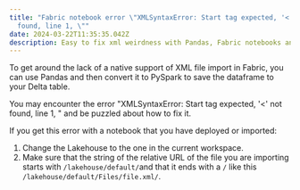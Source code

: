 ```yaml
---
title: "Fabric notebook error \"XMLSyntaxError: Start tag expected, '<' not
  found, line 1, \""
date: 2024-03-22T11:35:35.042Z
description: Easy to fix xml weirdness with Pandas, Fabric notebooks and XML
---
```

T﻿o get around the lack of a native support of XML file import in Fabric, you can use Pandas and then convert it to PySpark to save the dataframe to your Delta table.

Y﻿ou may encounter the error "XMLSyntaxError: Start tag expected, '<' not found, line 1, " and be puzzled about how to fix it. 

I﻿f you get this error with a notebook that you have deployed or imported: 

1. C﻿hange the Lakehouse to the one in the current workspace. 
2. M﻿ake sure that the string of the relative URL of the file you are importing starts with ` /lakehouse/default/ `and that it ends with a `/` like this `/lakehouse/default/Files/file.xml/`.